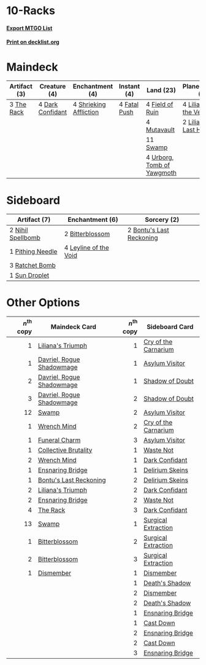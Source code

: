 # 10-Racks

#### [Export MTGO List](../collection/10-Racks/10-Racks.txt)
#### [Print on decklist.org](http://decklist.org/?deckmain=4%09Dark%20Confidant%0A4%09Fatal%20Push%0A4%09Field%20of%20Ruin%0A4%09Inquisition%20of%20Kozilek%0A4%09Liliana%20of%20the%20Veil%0A2%09Liliana,%20the%20Last%20Hope%0A4%09Mutavault%0A4%09Raven's%20Crime%0A4%09Shrieking%20Affliction%0A4%09Smallpox%0A11%09Swamp%0A3%09The%20Rack%0A4%09Thoughtseize%0A4%09Urborg,%20Tomb%20of%20Yawgmoth&deckside=2%09Bitterblossom%0A2%09Bontu's%20Last%20Reckoning%0A4%09Leyline%20of%20the%20Void%0A2%09Nihil%20Spellbomb%0A1%09Pithing%20Needle%0A3%09Ratchet%20Bomb%0A1%09Sun%20Droplet)
# Maindeck

|                                   Artifact (3)                                    |                                       Creature (4)                                        |                                         Enchantment (4)                                         |                                      Instant (4)                                      |                                              Land (23)                                              |                                         Planeswalker (6)                                          |                                           Sorcery (16)                                            |
|-----------------------------------------------------------------------------------|-------------------------------------------------------------------------------------------|-------------------------------------------------------------------------------------------------|---------------------------------------------------------------------------------------|-----------------------------------------------------------------------------------------------------|---------------------------------------------------------------------------------------------------|---------------------------------------------------------------------------------------------------|
|3 [The Rack](http://gatherer.wizards.com/Pages/Card/Details.aspx?multiverseid=1139)|4 [Dark Confidant](http://gatherer.wizards.com/Pages/Card/Details.aspx?multiverseid=397731)|4 [Shrieking Affliction](http://gatherer.wizards.com/Pages/Card/Details.aspx?multiverseid=265409)|4 [Fatal Push](http://gatherer.wizards.com/Pages/Card/Details.aspx?multiverseid=423724)|4 [Field of Ruin](http://gatherer.wizards.com/Pages/Card/Details.aspx?multiverseid=435415)           |4 [Liliana of the Veil](http://gatherer.wizards.com/Pages/Card/Details.aspx?multiverseid=235597)   |4 [Inquisition of Kozilek](http://gatherer.wizards.com/Pages/Card/Details.aspx?multiverseid=416897)|
|                                                                                   |                                                                                           |                                                                                                 |                                                                                       |4 [Mutavault](http://gatherer.wizards.com/Pages/Card/Details.aspx?multiverseid=370733)               |2 [Liliana, the Last Hope](http://gatherer.wizards.com/Pages/Card/Details.aspx?multiverseid=414388)|4 [Raven's Crime](http://gatherer.wizards.com/Pages/Card/Details.aspx?multiverseid=153487)         |
|                                                                                   |                                                                                           |                                                                                                 |                                                                                       |11 [Swamp](http://gatherer.wizards.com/Pages/Card/Details.aspx?multiverseid=439858)                  |                                                                                                   |4 [Smallpox](http://gatherer.wizards.com/Pages/Card/Details.aspx?multiverseid=382367)              |
|                                                                                   |                                                                                           |                                                                                                 |                                                                                       |4 [Urborg, Tomb of Yawgmoth](http://gatherer.wizards.com/Pages/Card/Details.aspx?multiverseid=383425)|                                                                                                   |4 [Thoughtseize](http://gatherer.wizards.com/Pages/Card/Details.aspx?multiverseid=438676)          |


# Sideboard

|                                        Artifact (7)                                        |                                        Enchantment (6)                                         |                                            Sorcery (2)                                            |
|--------------------------------------------------------------------------------------------|------------------------------------------------------------------------------------------------|---------------------------------------------------------------------------------------------------|
|2 [Nihil Spellbomb](http://gatherer.wizards.com/Pages/Card/Details.aspx?multiverseid=442215)|2 [Bitterblossom](http://gatherer.wizards.com/Pages/Card/Details.aspx?multiverseid=397701)      |2 [Bontu's Last Reckoning](http://gatherer.wizards.com/Pages/Card/Details.aspx?multiverseid=430749)|
|1 [Pithing Needle](http://gatherer.wizards.com/Pages/Card/Details.aspx?multiverseid=129526) |4 [Leyline of the Void](http://gatherer.wizards.com/Pages/Card/Details.aspx?multiverseid=107682)|                                                                                                   |
|3 [Ratchet Bomb](http://gatherer.wizards.com/Pages/Card/Details.aspx?multiverseid=370623)   |                                                                                                |                                                                                                   |
|1 [Sun Droplet](http://gatherer.wizards.com/Pages/Card/Details.aspx?multiverseid=220530)    |                                                                                                |                                                                                                   |


# Other Options

|*n*<sup>th</sup> copy|                                           Maindeck Card                                            |*n*<sup>th</sup> copy|                                        Sideboard Card                                         |
|--------------------:|----------------------------------------------------------------------------------------------------|--------------------:|-----------------------------------------------------------------------------------------------|
|                    1|[Liliana's Triumph](http://gatherer.wizards.com/Pages/Card/Details.aspx?multiverseid=461025)        |                    1|[Cry of the Carnarium](http://gatherer.wizards.com/Pages/Card/Details.aspx?multiverseid=457214)|
|                    1|[Davriel, Rogue Shadowmage](http://gatherer.wizards.com/Pages/Card/Details.aspx?multiverseid=461010)|                    1|[Asylum Visitor](http://gatherer.wizards.com/Pages/Card/Details.aspx?multiverseid=409846)      |
|                    2|[Davriel, Rogue Shadowmage](http://gatherer.wizards.com/Pages/Card/Details.aspx?multiverseid=461010)|                    1|[Shadow of Doubt](http://gatherer.wizards.com/Pages/Card/Details.aspx?multiverseid=83827)      |
|                    3|[Davriel, Rogue Shadowmage](http://gatherer.wizards.com/Pages/Card/Details.aspx?multiverseid=461010)|                    2|[Shadow of Doubt](http://gatherer.wizards.com/Pages/Card/Details.aspx?multiverseid=83827)      |
|                   12|[Swamp](http://gatherer.wizards.com/Pages/Card/Details.aspx?multiverseid=439858)                    |                    2|[Asylum Visitor](http://gatherer.wizards.com/Pages/Card/Details.aspx?multiverseid=409846)      |
|                    1|[Wrench Mind](http://gatherer.wizards.com/Pages/Card/Details.aspx?multiverseid=438681)              |                    2|[Cry of the Carnarium](http://gatherer.wizards.com/Pages/Card/Details.aspx?multiverseid=457214)|
|                    1|[Funeral Charm](http://gatherer.wizards.com/Pages/Card/Details.aspx?multiverseid=108895)            |                    3|[Asylum Visitor](http://gatherer.wizards.com/Pages/Card/Details.aspx?multiverseid=409846)      |
|                    1|[Collective Brutality](http://gatherer.wizards.com/Pages/Card/Details.aspx?multiverseid=414380)     |                    1|[Waste Not](http://gatherer.wizards.com/Pages/Card/Details.aspx?multiverseid=420734)           |
|                    2|[Wrench Mind](http://gatherer.wizards.com/Pages/Card/Details.aspx?multiverseid=438681)              |                    1|[Dark Confidant](http://gatherer.wizards.com/Pages/Card/Details.aspx?multiverseid=397731)      |
|                    1|[Ensnaring Bridge](http://gatherer.wizards.com/Pages/Card/Details.aspx?multiverseid=15866)          |                    1|[Delirium Skeins](http://gatherer.wizards.com/Pages/Card/Details.aspx?multiverseid=107435)     |
|                    1|[Bontu's Last Reckoning](http://gatherer.wizards.com/Pages/Card/Details.aspx?multiverseid=430749)   |                    2|[Delirium Skeins](http://gatherer.wizards.com/Pages/Card/Details.aspx?multiverseid=107435)     |
|                    2|[Liliana's Triumph](http://gatherer.wizards.com/Pages/Card/Details.aspx?multiverseid=461025)        |                    2|[Dark Confidant](http://gatherer.wizards.com/Pages/Card/Details.aspx?multiverseid=397731)      |
|                    2|[Ensnaring Bridge](http://gatherer.wizards.com/Pages/Card/Details.aspx?multiverseid=15866)          |                    2|[Waste Not](http://gatherer.wizards.com/Pages/Card/Details.aspx?multiverseid=420734)           |
|                    4|[The Rack](http://gatherer.wizards.com/Pages/Card/Details.aspx?multiverseid=1139)                   |                    3|[Dark Confidant](http://gatherer.wizards.com/Pages/Card/Details.aspx?multiverseid=397731)      |
|                   13|[Swamp](http://gatherer.wizards.com/Pages/Card/Details.aspx?multiverseid=439858)                    |                    1|[Surgical Extraction](http://gatherer.wizards.com/Pages/Card/Details.aspx?multiverseid=397706) |
|                    1|[Bitterblossom](http://gatherer.wizards.com/Pages/Card/Details.aspx?multiverseid=397701)            |                    2|[Surgical Extraction](http://gatherer.wizards.com/Pages/Card/Details.aspx?multiverseid=397706) |
|                    2|[Bitterblossom](http://gatherer.wizards.com/Pages/Card/Details.aspx?multiverseid=397701)            |                    3|[Surgical Extraction](http://gatherer.wizards.com/Pages/Card/Details.aspx?multiverseid=397706) |
|                    1|[Dismember](http://gatherer.wizards.com/Pages/Card/Details.aspx?multiverseid=382182)                |                    1|[Dismember](http://gatherer.wizards.com/Pages/Card/Details.aspx?multiverseid=382182)           |
|                     |                                                                                                    |                    1|[Death's Shadow](http://gatherer.wizards.com/Pages/Card/Details.aspx?multiverseid=425889)      |
|                     |                                                                                                    |                    2|[Dismember](http://gatherer.wizards.com/Pages/Card/Details.aspx?multiverseid=382182)           |
|                     |                                                                                                    |                    2|[Death's Shadow](http://gatherer.wizards.com/Pages/Card/Details.aspx?multiverseid=425889)      |
|                     |                                                                                                    |                    1|[Ensnaring Bridge](http://gatherer.wizards.com/Pages/Card/Details.aspx?multiverseid=15866)     |
|                     |                                                                                                    |                    1|[Cast Down](http://gatherer.wizards.com/Pages/Card/Details.aspx?multiverseid=442969)           |
|                     |                                                                                                    |                    2|[Ensnaring Bridge](http://gatherer.wizards.com/Pages/Card/Details.aspx?multiverseid=15866)     |
|                     |                                                                                                    |                    2|[Cast Down](http://gatherer.wizards.com/Pages/Card/Details.aspx?multiverseid=442969)           |
|                     |                                                                                                    |                    3|[Ensnaring Bridge](http://gatherer.wizards.com/Pages/Card/Details.aspx?multiverseid=15866)     |

